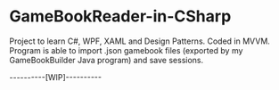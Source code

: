 # GameBookReader-in-CSharp
Project to learn C#, WPF, XAML and Design Patterns. Coded in MVVM. Program is able to import .json gamebook files (exported by my GameBookBuilder Java program) and save sessions.

----------[WIP]----------
